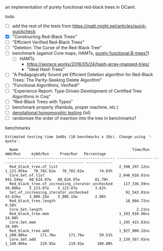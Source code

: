 an implementation of purely functional red-black trees in OCaml.

todo

- [ ] add the rest of the tests from <https://matt.might.net/articles/quick-quickcheck>
- [x] "Constructing Red-Black Trees"
- [ ] "Efficient Verified Red-Black Trees"
- [ ] "Deletion: The Curse of the Red-Black Tree"
- [ ] benchmark (against Core maps, HAMTs, [purely functional B-trees?](https://news.ycombinator.com/item?id=23002849))
  - [ ] HAMTs
    - <https://worace.works/2016/05/24/hash-array-mapped-tries/>
    - "Ideal Hash Trees"
- [ ] "A Pedagogically Sound yet Efficient Deletion algorithm for Red-Black Trees: The Parity-Seeking Delete Algorithm"
- [ ] "Functional Algorithms, Verified!"
- [ ] "Experience Report: Type-Driven Development of Certified Tree Algorithms in Coq"
- [ ] "Red-Black Trees with Types"
- [ ] benchmark properly (flambda, proper machine, etc.)
- [ ] [denotational homomorphic testing](https://www.tweag.io/blog/2021-10-13-homomorphic-testing/) (lol)
- [ ] randomize the order of insertion into the tree in benchmarks?

benchmarks

```
Estimated testing time 1m40s (10 benchmarks x 10s). Change using '-quota'.

  Name                                                    Time/Run      mWd/Run     mjWd/Run     Prom/Run   Percentage
 ------------------------------------------------- ---------------- ------------ ------------ ------------ ------------
  Red_black_tree.of_list                            2_398_297.12ns   1_121.05kw   70_782.62w   70_782.62w       74.03%
  Core.Set.of_list                                  2_646_818.01ns     941.54kw   60_624.97w   60_624.97w       81.70%
  Red_black_tree.of_increasing_iterator_unchecked     117_336.59ns      50.00kw    5_123.07w    5_123.07w        3.62%
  Set.of_increasing_iterator_unchecked                 92_543.91ns      43.62kw    3_806.15w    3_806.15w        2.86%
  Red_black_tree.length                                18_904.72ns                                               0.58%
  Core.Set.length                                           2.21ns
  Red_black_tree.mem                                1_103_910.96ns                                              34.08%
  Core.Set.mem                                      1_295_415.03ns                                              39.99%
  Red_black_tree.add                                1_927_900.32ns   1_200.00kw      171.76w      171.76w       59.51%
  Core.Set.add                                      3_239_567.65ns   1_140.00kw      219.92w      219.92w      100.00%

```
